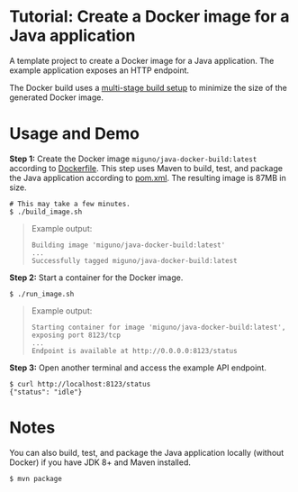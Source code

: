 # Tutorial: Create a Docker image for a Java application

A template project to create a Docker image for a Java application.
The example application exposes an HTTP endpoint.

The Docker build uses a [multi-stage build setup](https://docs.docker.com/develop/develop-images/multistage-build/)
to minimize the size of the generated Docker image.


# Usage and Demo

**Step 1:** Create the Docker image `miguno/java-docker-build:latest` according to [Dockerfile](Dockerfile).
This step uses Maven to build, test, and package the Java application according to [pom.xml](pom.xml).
The resulting image is 87MB in size.

```shell
# This may take a few minutes.
$ ./build_image.sh
```

> Example output:
>
> ```
> Building image 'miguno/java-docker-build:latest'
> ...
> Successfully tagged miguno/java-docker-build:latest
> ```

**Step 2:** Start a container for the Docker image.

```shell
$ ./run_image.sh
```

> Example output:
>
> ```
> Starting container for image 'miguno/java-docker-build:latest', exposing port 8123/tcp
> ...
> Endpoint is available at http://0.0.0.0:8123/status
> ```

**Step 3:** Open another terminal and access the example API endpoint.

```shell
$ curl http://localhost:8123/status
{"status": "idle"}
```


# Notes

You can also build, test, and package the Java application locally (without Docker)
if you have JDK 8+ and Maven installed.

```shell
$ mvn package
```
